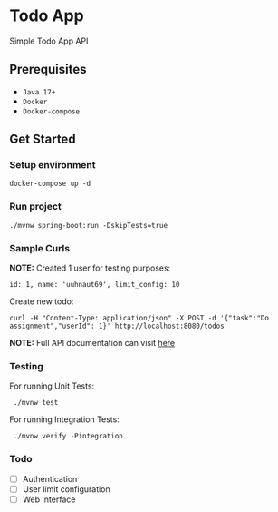 # Todo App

Simple Todo App API

## Prerequisites

- `Java 17+`
- `Docker`
- `Docker-compose`

## Get Started

### Setup environment

```shell
docker-compose up -d
```

### Run project

```shell
./mvnw spring-boot:run -DskipTests=true
```

### Sample Curls

**NOTE:**
Created 1 user for testing purposes:

```shell
id: 1, name: 'uuhnaut69', limit_config: 10
```

Create new todo:

```shell
curl -H "Content-Type: application/json" -X POST -d '{"task":"Do assignment","userId": 1}' http://localhost:8080/todos
```

**NOTE:** Full API documentation can visit [here](http://localhost:8080/swagger-ui/index.html#/)

### Testing

For running Unit Tests:

```shell
 ./mvnw test 
```

For running Integration Tests:

```shell
 ./mvnw verify -Pintegration 
```

### Todo

- [ ] Authentication
- [ ] User limit configuration
- [ ] Web Interface